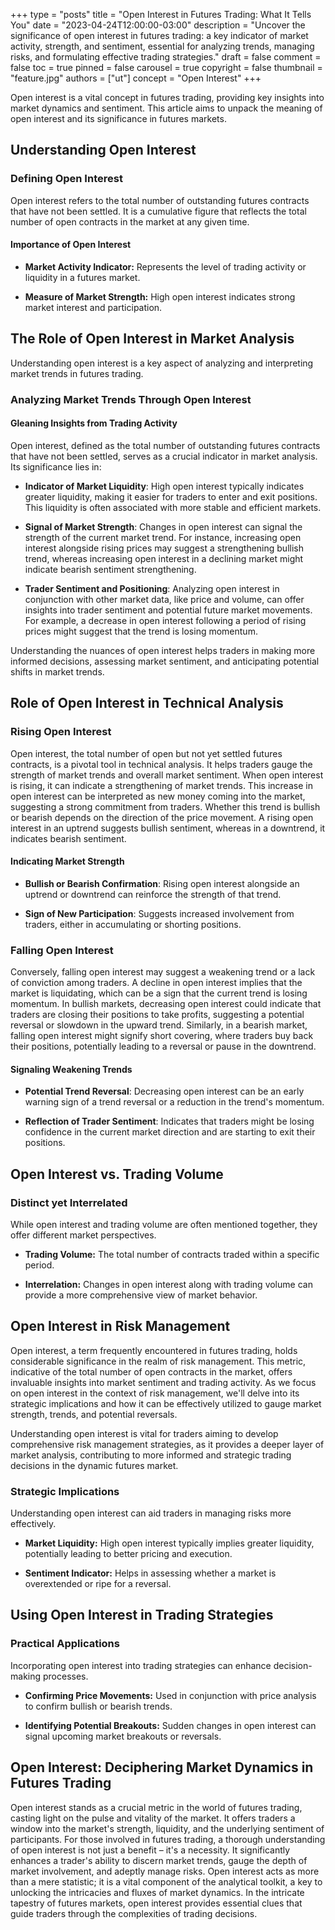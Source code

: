 +++
type = "posts"
title = "Open Interest in Futures Trading: What It Tells You"
date = "2023-04-24T12:00:00-03:00"
description = "Uncover the significance of open interest in futures trading: a key indicator of market activity, strength, and sentiment, essential for analyzing trends, managing risks, and formulating effective trading strategies." 
draft = false
comment = false
toc = true
pinned = false
carousel = true
copyright = false
thumbnail = "feature.jpg"
authors = ["ut"]
concept = "Open Interest"
+++

Open interest is a vital concept in futures trading, providing key
insights into market dynamics and sentiment. This article aims to unpack
the meaning of open interest and its significance in futures markets.

## Understanding Open Interest

### Defining Open Interest

Open interest refers to the total number of outstanding futures
contracts that have not been settled. It is a cumulative figure that
reflects the total number of open contracts in the market at any given
time.

#### Importance of Open Interest

-   **Market Activity Indicator:** Represents the level of trading
    activity or liquidity in a futures market.

-   **Measure of Market Strength:** High open interest indicates strong
    market interest and participation.

## The Role of Open Interest in Market Analysis

Understanding open interest is a key aspect of analyzing and
interpreting market trends in futures trading.

### Analyzing Market Trends Through Open Interest

#### Gleaning Insights from Trading Activity

Open interest, defined as the total number of outstanding futures
contracts that have not been settled, serves as a crucial indicator in
market analysis. Its significance lies in:

-   **Indicator of Market Liquidity**: High open interest typically
    indicates greater liquidity, making it easier for traders to enter
    and exit positions. This liquidity is often associated with more
    stable and efficient markets.

-   **Signal of Market Strength**: Changes in open interest can signal
    the strength of the current market trend. For instance, increasing
    open interest alongside rising prices may suggest a strengthening
    bullish trend, whereas increasing open interest in a declining
    market might indicate bearish sentiment strengthening.

-   **Trader Sentiment and Positioning**: Analyzing open interest in
    conjunction with other market data, like price and volume, can
    offer insights into trader sentiment and potential future market
    movements. For example, a decrease in open interest following a
    period of rising prices might suggest that the trend is losing
    momentum.

Understanding the nuances of open interest helps traders in making more
informed decisions, assessing market sentiment, and anticipating
potential shifts in market trends.

## Role of Open Interest in Technical Analysis

### Rising Open Interest

Open interest, the total number of open but not yet settled futures
contracts, is a pivotal tool in technical analysis. It helps traders
gauge the strength of market trends and overall market sentiment. When
open interest is rising, it can indicate a strengthening of market
trends. This increase in open interest can be interpreted as new money
coming into the market, suggesting a strong commitment from traders.
Whether this trend is bullish or bearish depends on the direction of the
price movement. A rising open interest in an uptrend suggests bullish
sentiment, whereas in a downtrend, it indicates bearish sentiment.

#### Indicating Market Strength

-   **Bullish or Bearish Confirmation**: Rising open interest alongside
    an uptrend or downtrend can reinforce the strength of that trend.

-   **Sign of New Participation**: Suggests increased involvement from
    traders, either in accumulating or shorting positions.

### Falling Open Interest

Conversely, falling open interest may suggest a weakening trend or a
lack of conviction among traders. A decline in open interest implies
that the market is liquidating, which can be a sign that the current
trend is losing momentum. In bullish markets, decreasing open interest
could indicate that traders are closing their positions to take profits,
suggesting a potential reversal or slowdown in the upward trend.
Similarly, in a bearish market, falling open interest might signify
short covering, where traders buy back their positions, potentially
leading to a reversal or pause in the downtrend.

#### Signaling Weakening Trends

-   **Potential Trend Reversal**: Decreasing open interest can be an
    early warning sign of a trend reversal or a reduction in the
    trend's momentum.

-   **Reflection of Trader Sentiment**: Indicates that traders might be
    losing confidence in the current market direction and are starting
    to exit their positions.

## Open Interest vs. Trading Volume

### Distinct yet Interrelated

While open interest and trading volume are often mentioned together,
they offer different market perspectives.

-   **Trading Volume:** The total number of contracts traded within a
    specific period.

-   **Interrelation:** Changes in open interest along with trading
    volume can provide a more comprehensive view of market behavior.

## Open Interest in Risk Management

Open interest, a term frequently encountered in futures trading, holds
considerable significance in the realm of risk management. This metric,
indicative of the total number of open contracts in the market, offers
invaluable insights into market sentiment and trading activity. As we
focus on open interest in the context of risk management, we'll delve
into its strategic implications and how it can be effectively utilized
to gauge market strength, trends, and potential reversals.

Understanding open interest is vital for traders aiming to develop
comprehensive risk management strategies, as it provides a deeper layer
of market analysis, contributing to more informed and strategic trading
decisions in the dynamic futures market.

### Strategic Implications

Understanding open interest can aid traders in managing risks more
effectively.

-   **Market Liquidity:** High open interest typically implies greater
    liquidity, potentially leading to better pricing and execution.

-   **Sentiment Indicator:** Helps in assessing whether a market is
    overextended or ripe for a reversal.

## Using Open Interest in Trading Strategies

### Practical Applications

Incorporating open interest into trading strategies can enhance
decision-making processes.

-   **Confirming Price Movements:** Used in conjunction with price
    analysis to confirm bullish or bearish trends.

-   **Identifying Potential Breakouts:** Sudden changes in open interest
    can signal upcoming market breakouts or reversals.

## Open Interest: Deciphering Market Dynamics in Futures Trading

Open interest stands as a crucial metric in the world of futures
trading, casting light on the pulse and vitality of the market. It
offers traders a window into the market's strength, liquidity, and the
underlying sentiment of participants. For those involved in futures
trading, a thorough understanding of open interest is not just a benefit
– it's a necessity. It significantly enhances a trader's ability to
discern market trends, gauge the depth of market involvement, and
adeptly manage risks. Open interest acts as more than a mere statistic;
it is a vital component of the analytical toolkit, a key to unlocking
the intricacies and fluxes of market dynamics. In the intricate tapestry
of futures markets, open interest provides essential clues that guide
traders through the complexities of trading decisions.

